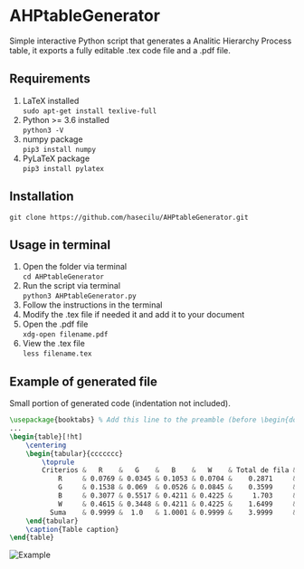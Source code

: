 # AHPtableGenerator
Simple interactive Python script that generates a Analitic Hierarchy Process table, it exports a fully editable .tex code file and a .pdf file.

## Requirements
1. LaTeX installed<br/>
`sudo apt-get install texlive-full`
2. Python >= 3.6 installed<br/>
`python3 -V`
4. numpy package<br/>
`pip3 install numpy`
4. PyLaTeX package<br/>
`pip3 install pylatex`

## Installation
`git clone https://github.com/hasecilu/AHPtableGenerator.git`<br/>

## Usage in terminal
1. Open the folder via terminal<br/>
`cd AHPtableGenerator`<br/>
2. Run the script via terminal<br/>
`python3 AHPtableGenerator.py`<br/>
3. Follow the instructions in the terminal
4. Modify the .tex file if needed it and add it to your document
5. Open the .pdf file<br/>
`xdg-open filename.pdf`<br/>
6. View the .tex file<br/>
`less filename.tex`<br/>

## Example of generated file

Small portion of generated code (indentation not included).

```latex
\usepackage{booktabs} % Add this line to the preamble (before \begin{document})
...
\begin{table}[!ht]
	\centering
	\begin{tabular}{ccccccc}
		\toprule
		Criterios &   R    &   G    &   B    &   W    & Total de fila & Vector de prioridad \\ \midrule
		    R     & 0.0769 & 0.0345 & 0.1053 & 0.0704 &    0.2871     &    {[}0.0718{]}     \\
		    G     & 0.1538 & 0.069  & 0.0526 & 0.0845 &    0.3599     &     {[}0.09{]}      \\
		    B     & 0.3077 & 0.5517 & 0.4211 & 0.4225 &     1.703     &    {[}0.4258{]}     \\
		    W     & 0.4615 & 0.3448 & 0.4211 & 0.4225 &    1.6499     &    {[}0.4125{]}     \\ \midrule
		  Suma    & 0.9999 &  1.0   & 1.0001 & 0.9999 &    3.9999     &    {[}1.0001{]}     \\ \bottomrule
	\end{tabular}
	\caption{Table caption}
\end{table}
```
![Example](https://raw.github.com/hasecilu/AHPtableGenerator/master/images/example2.png)

